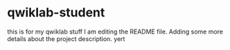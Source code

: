 # qwiklab-student
this is for my qwiklab stuff
I am editing the README file.
 Adding some more details about the project description.
yert
